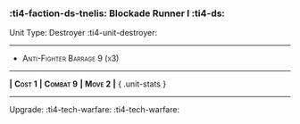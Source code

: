 ### :ti4-faction-ds-tnelis: **Blockade Runner I** :ti4-ds:

Unit Type: Destroyer :ti4-unit-destroyer:

---

* <span style="font-variant:small-caps;">Anti-Fighter Barrage 9 (x3)</span> 

---

__|__ <span style="font-variant:small-caps;white-space: nowrap;">**Cost 1**</span> __|__ <span style="font-variant:small-caps;white-space: nowrap;">**Combat 9**</span> __|__ <span style="font-variant:small-caps;white-space: nowrap;">**Move 2**</span> __|__
{ .unit-stats }

---

Upgrade: :ti4-tech-warfare: :ti4-tech-warfare:
